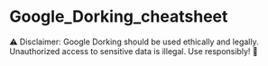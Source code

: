 # Google_Dorking_cheatsheet
⚠ Disclaimer: Google Dorking should be used ethically and legally. Unauthorized access to sensitive data is illegal. Use responsibly! 🚀
